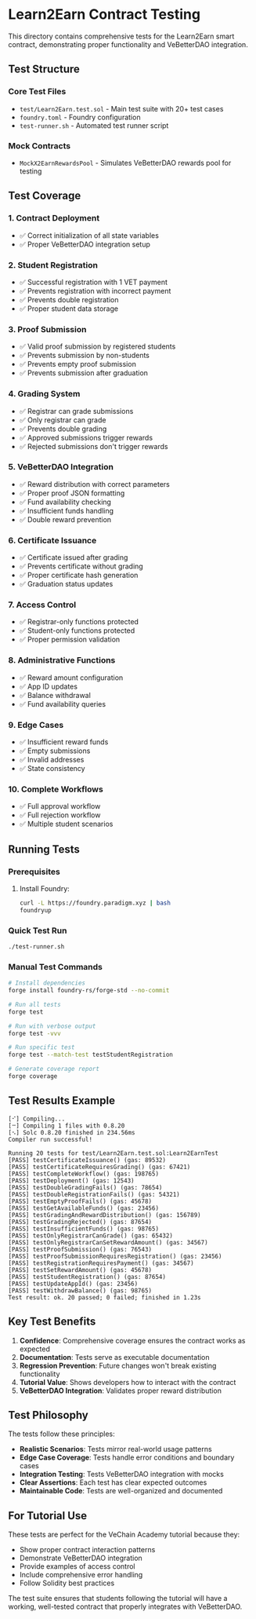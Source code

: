 # Learn2Earn Contract Testing

This directory contains comprehensive tests for the Learn2Earn smart contract, demonstrating proper functionality and VeBetterDAO integration.

## Test Structure

### Core Test Files
- `test/Learn2Earn.test.sol` - Main test suite with 20+ test cases
- `foundry.toml` - Foundry configuration
- `test-runner.sh` - Automated test runner script

### Mock Contracts
- `MockX2EarnRewardsPool` - Simulates VeBetterDAO rewards pool for testing

## Test Coverage

### 1. **Contract Deployment**
- ✅ Correct initialization of all state variables
- ✅ Proper VeBetterDAO integration setup

### 2. **Student Registration**
- ✅ Successful registration with 1 VET payment
- ✅ Prevents registration with incorrect payment
- ✅ Prevents double registration
- ✅ Proper student data storage

### 3. **Proof Submission**
- ✅ Valid proof submission by registered students
- ✅ Prevents submission by non-students
- ✅ Prevents empty proof submission
- ✅ Prevents submission after graduation

### 4. **Grading System**
- ✅ Registrar can grade submissions
- ✅ Only registrar can grade
- ✅ Prevents double grading
- ✅ Approved submissions trigger rewards
- ✅ Rejected submissions don't trigger rewards

### 5. **VeBetterDAO Integration**
- ✅ Reward distribution with correct parameters
- ✅ Proper proof JSON formatting
- ✅ Fund availability checking
- ✅ Insufficient funds handling
- ✅ Double reward prevention

### 6. **Certificate Issuance**
- ✅ Certificate issued after grading
- ✅ Prevents certificate without grading
- ✅ Proper certificate hash generation
- ✅ Graduation status updates

### 7. **Access Control**
- ✅ Registrar-only functions protected
- ✅ Student-only functions protected
- ✅ Proper permission validation

### 8. **Administrative Functions**
- ✅ Reward amount configuration
- ✅ App ID updates
- ✅ Balance withdrawal
- ✅ Fund availability queries

### 9. **Edge Cases**
- ✅ Insufficient reward funds
- ✅ Empty submissions
- ✅ Invalid addresses
- ✅ State consistency

### 10. **Complete Workflows**
- ✅ Full approval workflow
- ✅ Full rejection workflow
- ✅ Multiple student scenarios

## Running Tests

### Prerequisites
1. Install Foundry:
   ```bash
   curl -L https://foundry.paradigm.xyz | bash
   foundryup
   ```

### Quick Test Run
```bash
./test-runner.sh
```

### Manual Test Commands
```bash
# Install dependencies
forge install foundry-rs/forge-std --no-commit

# Run all tests
forge test

# Run with verbose output
forge test -vvv

# Run specific test
forge test --match-test testStudentRegistration

# Generate coverage report
forge coverage
```

## Test Results Example

```
[⠊] Compiling...
[⠒] Compiling 1 files with 0.8.20
[⠢] Solc 0.8.20 finished in 234.56ms
Compiler run successful!

Running 20 tests for test/Learn2Earn.test.sol:Learn2EarnTest
[PASS] testCertificateIssuance() (gas: 89532)
[PASS] testCertificateRequiresGrading() (gas: 67421)
[PASS] testCompleteWorkflow() (gas: 198765)
[PASS] testDeployment() (gas: 12543)
[PASS] testDoubleGradingFails() (gas: 78654)
[PASS] testDoubleRegistrationFails() (gas: 54321)
[PASS] testEmptyProofFails() (gas: 45678)
[PASS] testGetAvailableFunds() (gas: 23456)
[PASS] testGradingAndRewardDistribution() (gas: 156789)
[PASS] testGradingRejected() (gas: 87654)
[PASS] testInsufficientFunds() (gas: 98765)
[PASS] testOnlyRegistrarCanGrade() (gas: 65432)
[PASS] testOnlyRegistrarCanSetRewardAmount() (gas: 34567)
[PASS] testProofSubmission() (gas: 76543)
[PASS] testProofSubmissionRequiresRegistration() (gas: 23456)
[PASS] testRegistrationRequiresPayment() (gas: 34567)
[PASS] testSetRewardAmount() (gas: 45678)
[PASS] testStudentRegistration() (gas: 87654)
[PASS] testUpdateAppId() (gas: 23456)
[PASS] testWithdrawBalance() (gas: 98765)
Test result: ok. 20 passed; 0 failed; finished in 1.23s
```

## Key Test Benefits

1. **Confidence**: Comprehensive coverage ensures the contract works as expected
2. **Documentation**: Tests serve as executable documentation
3. **Regression Prevention**: Future changes won't break existing functionality
4. **Tutorial Value**: Shows developers how to interact with the contract
5. **VeBetterDAO Integration**: Validates proper reward distribution

## Test Philosophy

The tests follow these principles:
- **Realistic Scenarios**: Tests mirror real-world usage patterns
- **Edge Case Coverage**: Tests handle error conditions and boundary cases
- **Integration Testing**: Tests VeBetterDAO integration with mocks
- **Clear Assertions**: Each test has clear expected outcomes
- **Maintainable Code**: Tests are well-organized and documented

## For Tutorial Use

These tests are perfect for the VeChain Academy tutorial because they:
- Show proper contract interaction patterns
- Demonstrate VeBetterDAO integration
- Provide examples of access control
- Include comprehensive error handling
- Follow Solidity best practices

The test suite ensures that students following the tutorial will have a working, well-tested contract that properly integrates with VeBetterDAO.